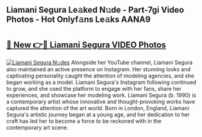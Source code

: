## Liamani Segura Le𝚊ked N𝚞de - Part-7gi Video Photos - Hot Onlyf𝚊ns Le𝚊ks AANA9

# <h2><a href="http://ac22340.deff.icu/?id=Liamani+Segura">🔗 New 👉🔴 Liamani Segura VIDEO Photos</a></h2>

[![Liamani Segura N𝚞des](https://i.imgur.com/rIISA9y.gif)](http://ac22340.deff.icu/?id=Liamani+Segura)
Alongside her YouTube channel, Liamani Segura also maintained an active presence on Instagram. Her stunning looks and captivating personality caught the attention of modeling agencies, and she began working as a model. Liamani Segura's Instagram following continued to grow, and she used the platform to engage with her fans, share her experiences, and showcase her modeling work. Liamani Segura (b. 1990) is a contemporary artist whose innovative and thought-provoking works have captured the attention of the art world. Born in London, England, Liamani Segura's artistic journey began at a young age, and her dedication to her craft has led her to become a force to be reckoned with in the contemporary art scene.
